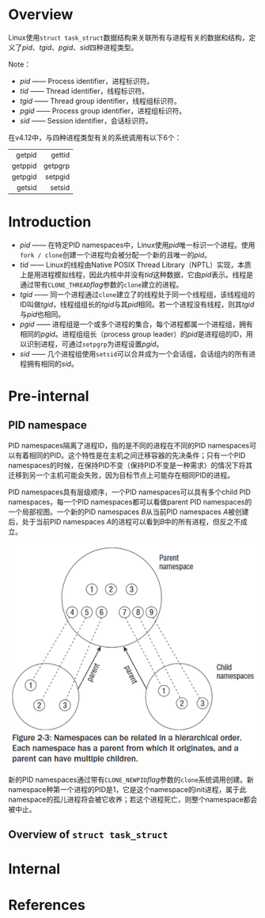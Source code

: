 <!-- TITLE: Relationship -->
<!-- SUBTITLE: A quick summary of Relationship -->

# Overview
Linux使用`struct task_struct`数据结构来关联所有与进程有关的数据和结构，定义了*pid*、*tgid*、*pgid*、*sid*四种进程类型。

Note：
* *pid* —— Process identifier，进程标识符。
* *tid* —— Thread identifier，线程标识符。
* *tgid* —— Thread group identifier，线程组标识符。
* *pgid* —— Process group identifier，进程组标识符。
* *sid* —— Session identifier，会话标识符。

在v4.12中，与四种进程类型有关的系统调用有以下6个：

| | |
| --: | --: |
| getpid | gettid |
| getppid | getpgrp |
| getpgid | setpgid |
| getsid | setsid |

# Introduction
- *pid* —— 在特定PID namespaces中，Linux使用*pid*唯一标识一个进程。使用`fork / clone`创建一个进程均会被分配一个新的且唯一的*pid*。
- *tid* —— Linux的线程由Native POSIX Thread Library（NPTL）实现，本质上是用进程模拟线程，因此内核中并没有*tid*这种数据，它由*pid*表示。线程是通过带有`CLONE_THREAD`*flag*参数的`clone`建立的进程。
- *tgid* —— 同一个进程通过`clone`建立了的线程处于同一个线程组，该线程组的ID叫做*tgid*，线程组组长的*tgid*与其*pid*相同。若一个进程没有线程，则其*tgid*与*pid*也相同。
- *pgid* —— 进程组是一个或多个进程的集合，每个进程都属一个进程组，拥有相同的*pgid*。进程组组长（process group leader）的*pid*是进程组的ID，用以识别进程，可通过`setpgrp`为进程设置*pgid*。
- *sid* —— 几个进程组使用`setsid`可以合并成为一个会话组，会话组内的所有进程拥有相同的*sid*。

# Pre-internal
## PID namespace
PID namespaces隔离了进程ID，指的是不同的进程在不同的PID namespaces可以有着相同的PID。这个特性是在主机之间迁移容器的先决条件；只有一个PID namespaces的时候，在保持PID不变（保持PID不变是一种需求）的情况下将其迁移到另一个主机可能会失败，因为目标节点上可能存在相同PID的进程。

PID namespaces具有层级顺序，一个PID namespaces可以具有多个child PID namespaces，每一个PID namespaces都可以看做parent PID namespaces的一个局部视图。一个新的PID namespaces *B*从当前PID namespaces *A*被创建后，处于当前PID namespaces *A*的进程可以看到*B*中的所有进程，但反之不成立。

![PID Namespaces](/uploads/2018/pid-namespaces.png "PID Namespaces")

新的PID namespaces通过带有`CLONE_NEWPID`*flag*参数的`clone`系统调用创建。新namespace种第一个进程的PID是1，它是这个namespace的init进程，属于此namespace的孤儿进程将会被它收养；若这个进程死亡，则整个namespace都会被中止。

## Overview of `struct task_struct`

# Internal
# References
[1]: https://lwn.net/Articles/259217/ "LWN.net: PID namespaces in the 2.6.24 kernel"
[2]: http://man7.org/linux/man-pages/man7/pid_namespaces.7.html "Linux Programmer's Manual: pid_namespaces"